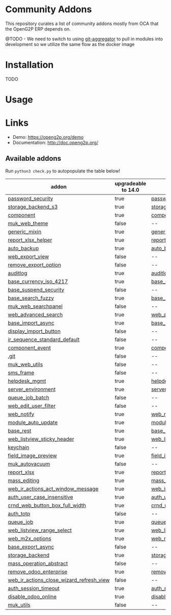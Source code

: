 Community Addons
================

This repository curates a list of community addons mostly from OCA that the OpenG2P ERP depends on.

@TODO - We need to switch to using [git-aggregator](https://pypi.org/project/git-aggregator) to pull in modules into development so we utilize the same flow as the docker image


Installation
============

TODO


Usage
=====



Links
=====

* Demo: https://openg2p.org/demo
* Documentation: http://doc.openg2p.org/

Available addons
----------------

Run `python3 check.py` to autopopulate the table below!

addon | upgradeable to 14.0 | Apps Site
--- | --- | ---
[password_security](password_security/) | true | [password_security](https://apps.odoo.com/apps/modules/14.0/password_security/) 
[storage_backend_s3](storage_backend_s3/) | true | [storage_backend_s3](https://apps.odoo.com/apps/modules/14.0/storage_backend_s3/) 
[component](component/) | true | [component](https://apps.odoo.com/apps/modules/14.0/component/) 
[muk_web_theme](muk_web_theme/) | false | -- 
[generic_mixin](generic_mixin/) | true | [generic_mixin](https://apps.odoo.com/apps/modules/14.0/generic_mixin/) 
[report_xlsx_helper](report_xlsx_helper/) | true | [report_xlsx_helper](https://apps.odoo.com/apps/modules/14.0/report_xlsx_helper/) 
[auto_backup](auto_backup/) | true | [auto_backup](https://apps.odoo.com/apps/modules/14.0/auto_backup/) 
[web_export_view](web_export_view/) | false | -- 
[remove_export_option](remove_export_option/) | false | -- 
[auditlog](auditlog/) | true | [auditlog](https://apps.odoo.com/apps/modules/14.0/auditlog/) 
[base_currency_iso_4217](base_currency_iso_4217/) | true | [base_currency_iso_4217](https://apps.odoo.com/apps/modules/14.0/base_currency_iso_4217/) 
[base_suspend_security](base_suspend_security/) | false | -- 
[base_search_fuzzy](base_search_fuzzy/) | true | [base_search_fuzzy](https://apps.odoo.com/apps/modules/14.0/base_search_fuzzy/) 
[muk_web_searchpanel](muk_web_searchpanel/) | false | -- 
[web_advanced_search](web_advanced_search/) | true | [web_advanced_search](https://apps.odoo.com/apps/modules/14.0/web_advanced_search/) 
[base_import_async](base_import_async/) | true | [base_import_async](https://apps.odoo.com/apps/modules/14.0/base_import_async/) 
[display_import_button](display_import_button/) | false | -- 
[ir_sequence_standard_default](ir_sequence_standard_default/) | false | -- 
[component_event](component_event/) | true | [component_event](https://apps.odoo.com/apps/modules/14.0/component_event/) 
[.git](.git/) | false | -- 
[muk_web_utils](muk_web_utils/) | false | -- 
[sms_frame](sms_frame/) | false | -- 
[helpdesk_mgmt](helpdesk_mgmt/) | true | [helpdesk_mgmt](https://apps.odoo.com/apps/modules/14.0/helpdesk_mgmt/) 
[server_environment](server_environment/) | true | [server_environment](https://apps.odoo.com/apps/modules/14.0/server_environment/) 
[queue_job_batch](queue_job_batch/) | false | -- 
[web_edit_user_filter](web_edit_user_filter/) | false | -- 
[web_notify](web_notify/) | true | [web_notify](https://apps.odoo.com/apps/modules/14.0/web_notify/) 
[module_auto_update](module_auto_update/) | true | [module_auto_update](https://apps.odoo.com/apps/modules/14.0/module_auto_update/) 
[base_rest](base_rest/) | true | [base_rest](https://apps.odoo.com/apps/modules/14.0/base_rest/) 
[web_listview_sticky_header](web_listview_sticky_header/) | true | [web_listview_sticky_header](https://apps.odoo.com/apps/modules/14.0/web_listview_sticky_header/) 
[keychain](keychain/) | false | -- 
[field_image_preview](field_image_preview/) | true | [field_image_preview](https://apps.odoo.com/apps/modules/14.0/field_image_preview/) 
[muk_autovacuum](muk_autovacuum/) | false | -- 
[report_xlsx](report_xlsx/) | true | [report_xlsx](https://apps.odoo.com/apps/modules/14.0/report_xlsx/) 
[mass_editing](mass_editing/) | true | [mass_editing](https://apps.odoo.com/apps/modules/14.0/mass_editing/) 
[web_ir_actions_act_window_message](web_ir_actions_act_window_message/) | true | [web_ir_actions_act_window_message](https://apps.odoo.com/apps/modules/14.0/web_ir_actions_act_window_message/) 
[auth_user_case_insensitive](auth_user_case_insensitive/) | true | [auth_user_case_insensitive](https://apps.odoo.com/apps/modules/14.0/auth_user_case_insensitive/) 
[crnd_web_button_box_full_width](crnd_web_button_box_full_width/) | true | [crnd_web_button_box_full_width](https://apps.odoo.com/apps/modules/14.0/crnd_web_button_box_full_width/) 
[auth_totp](auth_totp/) | false | -- 
[queue_job](queue_job/) | true | [queue_job](https://apps.odoo.com/apps/modules/14.0/queue_job/) 
[web_listview_range_select](web_listview_range_select/) | true | [web_listview_range_select](https://apps.odoo.com/apps/modules/14.0/web_listview_range_select/) 
[web_m2x_options](web_m2x_options/) | true | [web_m2x_options](https://apps.odoo.com/apps/modules/14.0/web_m2x_options/) 
[base_export_async](base_export_async/) | false | -- 
[storage_backend](storage_backend/) | true | [storage_backend](https://apps.odoo.com/apps/modules/14.0/storage_backend/) 
[mass_operation_abstract](mass_operation_abstract/) | false | -- 
[remove_odoo_enterprise](remove_odoo_enterprise/) | true | [remove_odoo_enterprise](https://apps.odoo.com/apps/modules/14.0/remove_odoo_enterprise/) 
[web_ir_actions_close_wizard_refresh_view](web_ir_actions_close_wizard_refresh_view/) | false | -- 
[auth_session_timeout](auth_session_timeout/) | true | [auth_session_timeout](https://apps.odoo.com/apps/modules/14.0/auth_session_timeout/) 
[disable_odoo_online](disable_odoo_online/) | true | [disable_odoo_online](https://apps.odoo.com/apps/modules/14.0/disable_odoo_online/) 
[muk_utils](muk_utils/) | false | -- 
